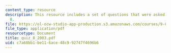 ```yaml
---
content_type: resource
description: This resource includes a set of questions that were asked during quiz
  8.
file: https://ol-ocw-studio-app-production.s3.amazonaws.com/courses/9-01-neuroscience-and-behavior-fall-2003/c7a68bb1be116ace48c992747f4696b6_quiz_8_2003.pdf
file_type: application/pdf
resourcetype: Document
title: quiz_8_2003.pdf
uid: c7a68bb1-be11-6ace-48c9-92747f4696b6
---
```

